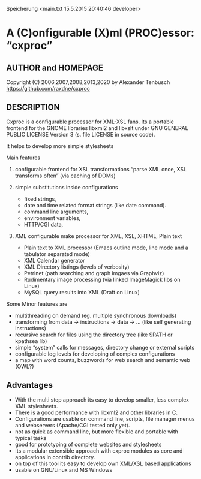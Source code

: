 
Speicherung <main.txt 15.5.2015 20:40:46 developer>

# A (C)onfigurable (X)ml (PROC)essor: “cxproc”

## AUTHOR and HOMEPAGE

Copyright (C) 2006,2007,2008,2013,2020 by Alexander Tenbusch <https://github.com/raxdne/cxproc>

## DESCRIPTION

Cxproc is a configurable processor for XML-XSL fans. Its a portable frontend for the GNOME libraries libxml2 and libxslt under GNU GENERAL PUBLIC LICENSE Version 3 (s. file LICENSE in source code).

It helps to develop more simple stylesheets

Main features
1) configurable frontend for XSL transformations “parse XML once, XSL   transforms often” (via caching of DOMs)
1) simple substitutions inside configurations
   - fixed strings,
   - date and time related format strings (like date command).
   - command line arguments,
   - environment variables,
   - HTTP/CGI data,


1) XML configurable make processor for XML, XSL, XHTML, Plain text
   - Plain text to XML processor (Emacs outline mode, line mode and a    tabulator separated mode)
   - XML Calendar generator
   - XML Directory listings (levels of verbosity)
   - Petrinet (path searching and graph imgaes via Graphviz)
   - Rudimentary image processing (via linked ImageMagick libs on Linux)
   - MySQL query results into XML (Draft on Linux)





Some Minor features are
- multithreading on demand (eg. multiple synchronous downloads)
- transforming from data → instructions → data → ... (like self   generating instructions)
- recursive search for files using the directory tree (like $PATH or   kpathsea lib)
- simple “system” calls for messages, directory change or external scripts
- configurable log levels for developing of complex configurations
- a map with word counts, buzzwords for web search and semantic web (OWL?)



## Advantages
- With the multi step approach its easy to develop smaller, less   complex XML stylesheets.
- There is a good performance with libxml2 and other libraries in C.
- Configurations are usable on command line, scripts, file manager menus and   webservers (Apache/CGI tested only yet).
- not as quick as command line, but more flexible and portable with typical tasks
- good for prototyping of complete websites and stylesheets
- Its a modular extensible approach with cxproc modules as core and   applications in contrib directory.
- on top of this tool its easy to develop own XML/XSL based applications
- usable on GNU/Linux and MS Windows

